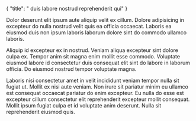 {
  "title": " duis labore nostrud reprehenderit qui"
}

Dolor deserunt elit ipsum aute aliquip velit ex cillum. Dolore adipisicing in excepteur do nulla nostrud velit quis ea officia occaecat. Laboris ea eiusmod duis non ipsum laboris laborum dolore sint do commodo ullamco laboris.

Aliquip id excepteur ex in nostrud. Veniam aliqua excepteur sint dolore culpa ex. Tempor anim sit magna enim mollit esse commodo. Voluptate eiusmod labore id consectetur duis consequat elit sint do labore in laborum officia. Do eiusmod nostrud tempor voluptate magna.

Laboris nisi consectetur amet in velit incididunt veniam tempor nulla sit fugiat ut. Mollit ex nisi aute veniam. Non irure sit pariatur minim eu ullamco est consequat occaecat pariatur do enim excepteur. Eu nulla do esse est excepteur cillum consectetur elit reprehenderit excepteur mollit consequat. Mollit ipsum fugiat culpa et id voluptate anim deserunt. Nulla sit reprehenderit eiusmod quis.